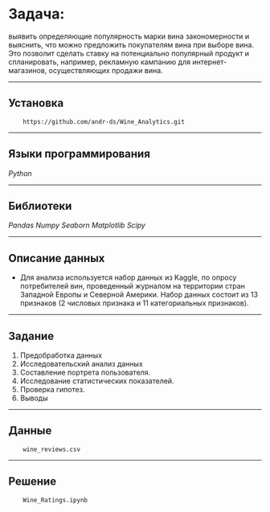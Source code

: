 # Задача: 
выявить определяющие популярность марки вина закономерности и выяснить, что можно предложить
покупателям вина при выборе вина. Это позволит сделать ставку на потенциально популярный продукт и спланировать, 
например, рекламную кампанию для интернет-магазинов, осуществляющих продажи вина.
____
## Установка
```
    https://github.com/andr-ds/Wine_Analytics.git
```
____
## Языки программирования
*Python*
____
## Библиотеки
*Pandas* *Numpy* *Seaborn* *Matplotlib* *Scipy*
____
## Описание данных
- Для анализа используется набор данных из Kaggle, по опросу потребителей вин, 
проведенный журналом на территории стран Западной Европы и Северной Америки. 
Набор данных состоит из 13 признаков (2 числовых признака и 11 категориальных признаков). 
____
## Задание 
1. Предобработка данных
2. Исследовательский анализ данных
3. Составление портрета пользователя.
4. Исследование статистических показателей.
5. Проверка гипотез.
6. Выводы
____
## Данные 
```
    wine_reviews.csv
```
____
## Решение 
```
    Wine_Ratings.ipynb
```
